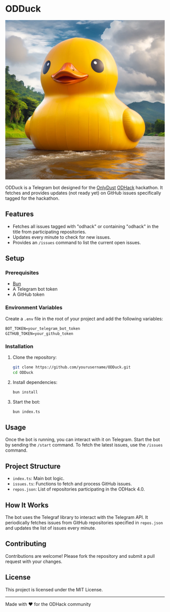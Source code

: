 # ODDuck

![ODDuck Logo](./logo.webp)

ODDuck is a Telegram bot designed for the [OnlyDust](https://www.onlydust.com/) [ODHack](https://blog.onlydust.com/odhack-4-0-lets-go/) hackathon. It fetches and provides updates (not ready yet) on GitHub issues specifically tagged for the hackathon.

## Features

- Fetches all issues tagged with "odhack" or containing "odhack" in the title from participating repositories.
- Updates every minute to check for new issues.
- Provides an `/issues` command to list the current open issues.

## Setup

### Prerequisites

- [Bun](https://bun.sh/)
- A Telegram bot token
- A GitHub token

### Environment Variables

Create a `.env` file in the root of your project and add the following variables:

```
BOT_TOKEN=your_telegram_bot_token
GITHUB_TOKEN=your_github_token
```

### Installation

1. Clone the repository:
    ```sh
    git clone https://github.com/yourusername/ODDuck.git
    cd ODDuck
    ```

2. Install dependencies:
    ```sh
    bun install
    ```

3. Start the bot:
    ```sh
    bun index.ts
    ```

## Usage

Once the bot is running, you can interact with it on Telegram. Start the bot by sending the `/start` command. To fetch the latest issues, use the `/issues` command.

## Project Structure

- `index.ts`: Main bot logic.
- `issues.ts`: Functions to fetch and process GitHub issues.
- `repos.json`: List of repositories participating in the ODHack 4.0.

## How It Works

The bot uses the Telegraf library to interact with the Telegram API. It periodically fetches issues from GitHub repositories specified in `repos.json` and updates the list of issues every minute.

## Contributing

Contributions are welcome! Please fork the repository and submit a pull request with your changes.

## License

This project is licensed under the MIT License.

---

Made with ❤️ for the ODHack community
